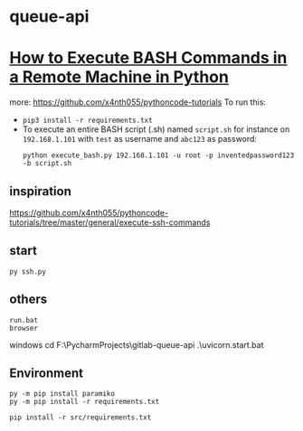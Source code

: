 # queue-api

# [How to Execute BASH Commands in a Remote Machine in Python](https://www.thepythoncode.com/article/executing-bash-commands-remotely-in-python)
more: https://github.com/x4nth055/pythoncode-tutorials
To run this:
- `pip3 install -r requirements.txt`
- To execute an entire BASH script (.sh) named `script.sh` for instance on `192.168.1.101` with `test` as username and `abc123` as password:
    ```
    python execute_bash.py 192.168.1.101 -u root -p inventedpassword123 -b script.sh
    ```
  
## inspiration
https://github.com/x4nth055/pythoncode-tutorials/tree/master/general/execute-ssh-commands

## start

    py ssh.py

## others    
    run.bat
    browser

windows
    cd F:\PycharmProjects\gitlab-queue-api
    .\uvicorn.start.bat

## Environment
    py -m pip install paramiko
    py -m pip install -r requirements.txt
    
    pip install -r src/requirements.txt

